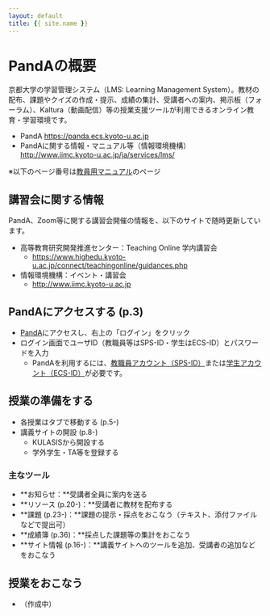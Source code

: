```yaml
---
layout: default
title: {{ site.name }}
---
```


# PandAの概要

京都大学の学習管理システム（LMS: Learning Management System）。教材の配布、課題やクイズの作成・提示、成績の集計、受講者への案内、掲示板（フォーラム）、Kaltura（動画配信）等の授業支援ツールが利用できるオンライン教育・学習環境です。

- PandA <a href="https://panda.ecs.kyoto-u.ac.jp" target="_blank">https://panda.ecs.kyoto-u.ac.jp</a>
- PandAに関する情報・マニュアル等（情報環境機構） <a href="http://www.iimc.kyoto-u.ac.jp/ja/services/lms/" target="_blank">http://www.iimc.kyoto-u.ac.jp/ja/services/lms/</a>

※以下のページ番号は<a href="http://www.iimc.kyoto-u.ac.jp/services/learning_supporting_system/PandA/pdf/panda_tebiki_f.pdf" target="_blank">教員用マニュアル</a>のページ

## 講習会に関する情報
PandA、Zoom等に関する講習会開催の情報を、以下のサイトで随時更新しています。
- 高等教育研究開発推進センター：Teaching Online 学内講習会
  - <a href="https://www.highedu.kyoto-u.ac.jp/connect/teachingonline/guidances.php" target="_blank">https://www.highedu.kyoto-u.ac.jp/connect/teachingonline/guidances.php</a>
- 情報環境機構：イベント・講習会
  - <a href="http://www.iimc.kyoto-u.ac.jp" target="_blank">http://www.iimc.kyoto-u.ac.jp</a>

## PandAにアクセスする (p.3)

- <a href="https://panda.ecs.kyoto-u.ac.jp" target="_blank">PandA</a>にアクセスし、右上の「ログイン」をクリック
- ログイン画面でユーザID（教職員等はSPS-ID・学生はECS-ID）とパスワードを入力
  - PandAを利用するには、[教職員アカウント（SPS-ID）](http://www.iimc.kyoto-u.ac.jp/ja/services/cert/sps_id/)または[学生アカウント（ECS-ID）](http://www.iimc.kyoto-u.ac.jp/ja/services/cert/ecs_id/use/ecs_account.html)が必要です。


## 授業の準備をする

- 各授業はタブで移動する (p.5-)
- 講義サイトの開設 (p.8-)
  - KULASISから開設する
  - 学外学生・TA等を登録する

### 主なツール
- **お知らせ：**受講者全員に案内を送る
- **リソース (p.20-)：**受講者に教材を配布する
- **課題 (p.23-)：**課題の提示・採点をおこなう（テキスト、添付ファイルなどで提出可）
- **成績簿 (p.36)：**採点した課題等の集計をおこなう
- **サイト情報 (p.16-)：**講義サイトへのツールを追加、受講者の追加などをおこなう

## 授業をおこなう
- （作成中）


```python

```
